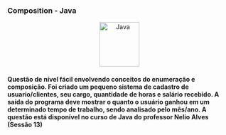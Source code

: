 <h3>Composition - Java </h3>
<center><img align="center" alt="Java" height="100" width="90" src="https://cdn-icons-png.flaticon.com/512/226/226777.png"></center>
<h4>Questão  de nível fácil envolvendo conceitos do enumeração e composição. Foi criado um pequeno sistema de cadastro de usuario/clientes, seu cargo, quantidade de horas e salário recebido. A saída do programa deve mostrar o quanto o usuário ganhou em um determinado tempo de trabalho, sendo analisado pelo mês/ano. A questão está disponível no curso de Java do professor Nelio Alves (Sessão 13) </h4>
